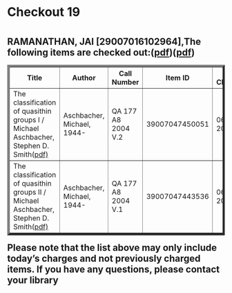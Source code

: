 <h1>Checkout 19<h1>
<h2>RAMANATHAN, JAI [29007016102964],The following items are checked out:(<a href="https://drive.google.com/file/d/1NM8I6Z2k-OaegAsAVPdhZ5sHPubet8W3/view?usp=sharing">pdf</a>)(<a href="https://drive.google.com/file/d/1rwEA5ouXIVqK8ONjKitEbDbOMS-ycivl/view?usp=sharing">pdf</a>)
<table border="5">
<tbody>
<tr>
<th>Title</th>
<th>Author</th>
<th>Call Number</th>
<th>Item ID</th>
<th>Date Charged</th>
<th>Date Due</th>
</tr>
<tr>
<td>The classification of quasithin groups I / Michael Aschbacher, Stephen D. Smith(<a href="https://drive.google.com/file/d/1mO6lvb_lpVjnL_VL8_v7o1Gx1hUAkzu_/view?usp=sharing">pdf)</a></td>
<td>Aschbacher, Michael, 1944-</td>
<td>QA 177 A8 2004 V.2</td>
<td>39007047450051</td>
<td>06 Dec 2018</td>
<td>14 Jan 2019</td>
</tr>
<tr>
<td>The classification of quasithin groups II / Michael Aschbacher, Stephen D. Smith(<a href="https://drive.google.com/file/d/12MBzNObxqI1XXN4SiBsjhm00Hg48GCYr/view?usp=sharing">pdf)</a></td>
<td>Aschbacher, Michael, 1944-</td>
<td>QA 177 A8 2004 V.1</td>
<td>39007047443536</td>
<td>06 Dec 2018</td>
<td>14 Jan 2019</td>
</tr>
</tbody>
</table>
Please note that the list above may only include today’s charges and not previously charged items. If you have any questions, please contact your library
<h2>
